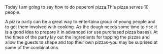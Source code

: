 Today I am going to say how to do peperoni pizza.This pizza serves 10 people.

A pizza party can be a great way to entertaina group of young people and to get them involved with cooking. As the dough needs some time to rise it is a good idea to prepare it in advanced (or use purchased pizza bases). At the times of the party lay out the ingredients for topping the pizzas and allow the guests to shape and top their own pizzas-you may be suprised at some of the combinations.